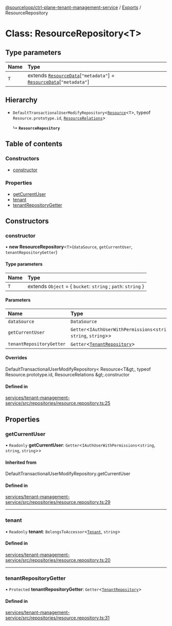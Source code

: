 [@sourceloop/ctrl-plane-tenant-management-service](../README.md) / [Exports](../modules.md) / ResourceRepository

# Class: ResourceRepository<T\>

## Type parameters

| Name | Type |
| :------ | :------ |
| `T` | extends [`ResourceData`](../modules.md#resourcedata)[``"metadata"``] = [`ResourceData`](../modules.md#resourcedata)[``"metadata"``] |

## Hierarchy

- `DefaultTransactionalUserModifyRepository`<[`Resource`](Resource.md)<`T`\>, typeof `Resource.prototype.id`, [`ResourceRelations`](../interfaces/ResourceRelations.md)\>

  ↳ **`ResourceRepository`**

## Table of contents

### Constructors

- [constructor](ResourceRepository.md#constructor)

### Properties

- [getCurrentUser](ResourceRepository.md#getcurrentuser)
- [tenant](ResourceRepository.md#tenant)
- [tenantRepositoryGetter](ResourceRepository.md#tenantrepositorygetter)

## Constructors

### constructor

• **new ResourceRepository**<`T`\>(`dataSource`, `getCurrentUser`, `tenantRepositoryGetter`)

#### Type parameters

| Name | Type |
| :------ | :------ |
| `T` | extends `Object` = { `bucket`: `string` ; `path`: `string`  } |

#### Parameters

| Name | Type |
| :------ | :------ |
| `dataSource` | `DataSource` |
| `getCurrentUser` | `Getter`<`IAuthUserWithPermissions`<`string`, `string`, `string`\>\> |
| `tenantRepositoryGetter` | `Getter`<[`TenantRepository`](TenantRepository.md)\> |

#### Overrides

DefaultTransactionalUserModifyRepository&lt;
  Resource&lt;T\&gt;,
  typeof Resource.prototype.id,
  ResourceRelations
\&gt;.constructor

#### Defined in

[services/tenant-management-service/src/repositories/resource.repository.ts:25](https://github.com/sourcefuse/arc-saas/blob/c6084d0/services/tenant-management-service/src/repositories/resource.repository.ts#L25)

## Properties

### getCurrentUser

• `Readonly` **getCurrentUser**: `Getter`<`IAuthUserWithPermissions`<`string`, `string`, `string`\>\>

#### Inherited from

DefaultTransactionalUserModifyRepository.getCurrentUser

#### Defined in

[services/tenant-management-service/src/repositories/resource.repository.ts:29](https://github.com/sourcefuse/arc-saas/blob/c6084d0/services/tenant-management-service/src/repositories/resource.repository.ts#L29)

___

### tenant

• `Readonly` **tenant**: `BelongsToAccessor`<[`Tenant`](Tenant.md), `string`\>

#### Defined in

[services/tenant-management-service/src/repositories/resource.repository.ts:20](https://github.com/sourcefuse/arc-saas/blob/c6084d0/services/tenant-management-service/src/repositories/resource.repository.ts#L20)

___

### tenantRepositoryGetter

• `Protected` **tenantRepositoryGetter**: `Getter`<[`TenantRepository`](TenantRepository.md)\>

#### Defined in

[services/tenant-management-service/src/repositories/resource.repository.ts:31](https://github.com/sourcefuse/arc-saas/blob/c6084d0/services/tenant-management-service/src/repositories/resource.repository.ts#L31)
